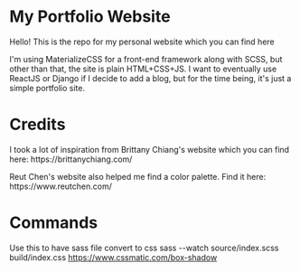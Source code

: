 # My Portfolio Website

<p>Hello! This is the repo for my personal website which you can find here</p>
<p>I'm using MaterializeCSS for a front-end framework along with SCSS, but other than that, the site is plain HTML+CSS+JS. I want to eventually use ReactJS or Django if I decide to add a blog, but for the time being, it's just a simple portfolio site.</p>

# Credits
<p>I took a lot of inspiration from Brittany Chiang's website which you can find here: https://brittanychiang.com/</p>
<p>Reut Chen's website also helped me find a color palette. Find it here: https://www.reutchen.com/</p>

# Commands
Use this to have sass file convert to css
sass --watch source/index.scss build/index.css
https://www.cssmatic.com/box-shadow